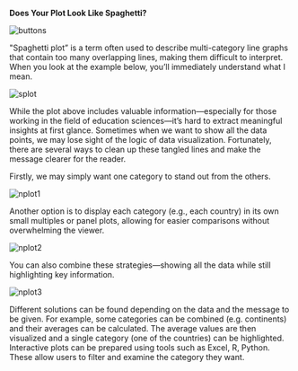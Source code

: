 **Does Your Plot Look Like Spaghetti?**

![buttons](https://github.com/user-attachments/assets/39e354f2-9b81-47cc-a477-4f4dd00352ec)

"Spaghetti plot” is a term often used to describe multi-category line graphs that contain too many overlapping lines, making them difficult to interpret. When you look at the example below, you’ll immediately understand what I mean.

![splot](https://github.com/user-attachments/assets/0c4f8ca0-13fa-4810-8b9a-5f267814cb2e)

While the plot above includes valuable information—especially for those working in the field of education sciences—it’s hard to extract meaningful insights at first glance. Sometimes when we want to show all the data points, we may lose sight of the logic of data visualization. Fortunately, there are several ways to clean up these tangled lines and make the message clearer for the reader.

Firstly, we may simply want one category to stand out from the others.

![nplot1](https://github.com/user-attachments/assets/ab7aac07-08fa-4f1b-b671-f30b51fca5a6)

Another option is to display each category (e.g., each country) in its own small multiples or panel plots, allowing for easier comparisons without overwhelming the viewer.

![nplot2](https://github.com/user-attachments/assets/72b813f1-6e57-4513-8922-0e8fe15f3781)

You can also combine these strategies—showing all the data while still highlighting key information.

![nplot3](https://github.com/user-attachments/assets/41a276bf-cdd9-43d5-b0f5-f17723764f32)

Different solutions can be found depending on the data and the message to be given. For example, some categories can be combined (e.g. continents) and their averages can be calculated. The average values are then visualized and a single category (one of the countries) can be highlighted.
Interactive plots can be prepared using tools such as Excel, R, Python. These allow users to filter and examine the category they want.



